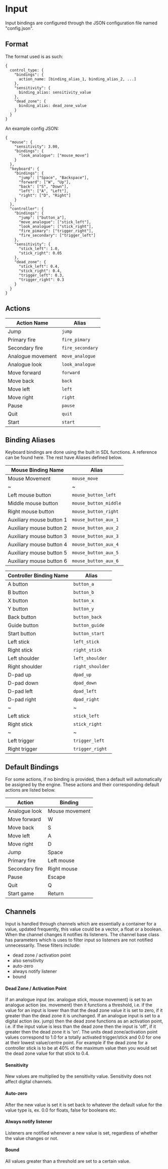 # Input
Input bindings are configured through the JSON configuration file named "config.json". 
## Format
The format used is as such:
```
{
  control_type: {
    "bindings": {
      action_name: [binding_alias_1, binding_alias_2, ...]
    },
    "sensitivity": {
      binding_alias: sensitivity_value
    },
    "dead_zone": {
      binding_alias: dead_zone_value
    }
  }
}
```
An example config JSON:
```
{
  "mouse": {
    "sensitivity": 3.00,
    "bindings": {
      "look_analogue": ["mouse_move"]
    }
  },
  "keyboard": {
    "bindings": {
      "jump": ["Space", "Backspace"],
      "forward": ["W", "Up"],
      "back": ["S", "Down"],
      "left": ["A", "Left"],
      "right": ["D", "Right"]
    }
  },
  "controller": {
    "bindings": {
      "jump": ["button_a"],
      "move_analogue": ["stick_left"],
      "look_analogue": ["stick_right"],
      "fire_pimary": ["trigger_right"],
      "fire_secondary": ["trigger_left"]
    },
    "sensitivity": {
      "stick_left": 1.0,
      "stick_right": 0.05
    },
    "dead_zone": {
      "stick_left": 0.4,
      "stick_right": 0.4,
      "trigger_left": 0.3,
      "trigger_right": 0.3
    }
  }
}
```
## Actions 
| Action Name | Alias |
| --- | --- |
| Jump | `jump` |
| Primary fire | `fire_pimary` |
| Secondary fire | `fire_secondary` |
| Analogue movement | `move_analogue` |
| Analogue look | `look_analogue` |
| Move forward | `forward` |
| Move back | `back` |
| Move left | `left` |
| Move right | `right` |
| Pause | `pause` |
| Quit | `quit` |
| Start | `start` |
## Binding Aliases
Keyboard bindings are done using the built in SDL functions. A reference can be found here. The rest have Aliases defined below.

| Mouse Binding Name | Alias |
| --- | --- |
| Mouse Movement | `mouse_move` |
| ~ | ~ |
| Left mouse button | `mouse_button_left` |
| Middle mouse button | `mouse_button_middle` |
| Right mouse button | `mouse_button_right` |
| Auxiliary mouse button 1 | `mouse_button_aux_1` |
| Auxiliary mouse button 2 | `mouse_button_aux_2` |
| Auxiliary mouse button 3 | `mouse_button_aux_3` |
| Auxiliary mouse button 4 | `mouse_button_aux_4` |
| Auxiliary mouse button 5 | `mouse_button_aux_5` |
| Auxiliary mouse button 6 | `mouse_button_aux_6` |

| Controller Binding Name | Alias |
| --- | --- |
| A button | `button_a` |
| B button | `button_b` |
| X button | `button_x` |
| Y button | `button_y` |
| Back button | `button_back` |
| Guide button | `button_guide` |
| Start button | `button_start` |
| Left stick | `left_stick` |
| Right stick | `right_stick` |
| Left shoulder | `left_shoulder` |
| Right shoulder | `right_shoulder` |
| D-pad up | `dpad_up` |
| D-pad down | `dpad_down` |
| D-pad left | `dpad_left` |
| D-pad right | `dpad_right` |
| ~ | ~ |
| Left stick | `stick_left` |
| Right stick | `stick_right` |
| ~ | ~ |
| Left trigger | `trigger_left` |
| Right trigger | `trigger_right` |

## Default Bindings
For some actions, if no binding is provided, then a default will automatically be assigned by the engine. These actions and their corresponding default actions are listed below.

| Action | Binding |
| --- | --- |
| Analogue look | Mouse movement |
| Move forward | W |
| Move back | S |
| Move left | A |
| Move right | D |
| Jump | Space |
| Primary fire | Left mouse |
| Secondary fire | Right mouse |
| Pause | Escape |
| Quit | Q |
| Start game | Return |

## Channels
Input is handled through channels which are essentially a container for a value, updated frequently, this value could be a vector, a float or a boolean. When the channel changes it notifies its listeners. The channel base class has parameters which is uses to filter input so listeners are not notified unnecessarily. These filters include:
- dead zone / activation point
- also sensitivity
- auto-zero
- always notify listener
- bound
#### Dead Zone / Activation Point
If an analogue input (ex. analogue stick, mouse movement) is set to an analogue action (ex. movement) then it functions a threshold, i.e. if the value for an input is lower than that the dead zone value it is set to zero, if it greater than the dead zone it is unchanged. If an analogue input is set to a digital action (ex. jump) then the dead zone functions as an activation point, i.e. if the input value is less than the dead zone then the input is 'off', if it greater then the dead zone it is 'on'. The units dead zone/activation point values correspond to 1.0 for a totally activated trigger/stick and 0.0 for one at their lowest value/centre point. For example if the dead zone for a controller stick is to be at 40% of the maximum value then you would set the dead zone value for that stick to 0.4.
#### Sensitivity
New values are multiplied by the sensitivity value. Sensitivity does not affect digital channels.
#### Auto-zero
After the new value is set it is set back to whatever the default value for the value type is, ex. 0.0 for floats, false for booleans etc.
#### Always notify listener
Listeners are notified whenever a new value is set, regardless of whether the value changes or not.
#### Bound
All values greater than a threshold are set to a certain value.
